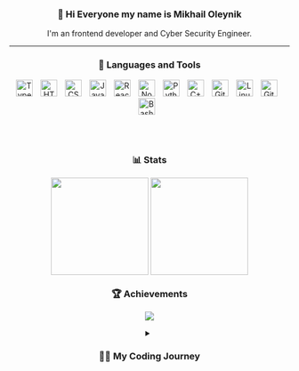 <h3 align="center">👋 Hi Everyone my name is Mikhail Oleynik</h3>

<p align="center">I'm an frontend developer and Cyber Security Engineer.</p>

---

<h3 align="center">🧰 Languages and Tools</h3>
<p align="center">
<img alt="TypeScript" width="30px" style="padding-right:10px;" src="https://cdn.jsdelivr.net/gh/devicons/devicon/icons/typescript/typescript-plain.svg" />
<img alt="HTML" width="30px" style="padding-right:10px;" src="https://cdn.jsdelivr.net/gh/devicons/devicon/icons/html5/html5-plain.svg" />
<img alt="CSS" width="30px" style="padding-right:10px;" src="https://cdn.jsdelivr.net/gh/devicons/devicon/icons/css3/css3-plain.svg" />
<img alt="JavaScript" width="30px" style="padding-right:10px;" src="https://cdn.jsdelivr.net/gh/devicons/devicon/icons/javascript/javascript-plain.svg" />
<img alt="React" width="30px" style="padding-right:10px;" src="https://cdn.jsdelivr.net/gh/devicons/devicon/icons/react/react-original.svg" />
<img alt="NodeJS" width="30px" style="padding-right:10px;" src="https://cdn.jsdelivr.net/gh/devicons/devicon/icons/nodejs/nodejs-original.svg" />
<img alt="Python" width="30px" style="padding-right:10px;" src="https://cdn.jsdelivr.net/gh/devicons/devicon/icons/python/python-plain.svg" />
<img alt="C++" width="30px" style="padding-right:10px;" src="https://cdn.jsdelivr.net/gh/devicons/devicon/icons/cplusplus/cplusplus-line.svg" />
<img alt="Git" width="30px" style="padding-right:10px;" src="https://cdn.jsdelivr.net/gh/devicons/devicon/icons/git/git-original.svg" />
<img alt="Linux" width="30px" style="padding-right:10px;" src="https://cdn.jsdelivr.net/gh/devicons/devicon/icons/linux/linux-original.svg" />
<img alt="GitHub" width="30px" style="padding-right:10px;" src="https://cdn.jsdelivr.net/gh/devicons/devicon/icons/github/github-original.svg" />
<img alt="Bash" width="30px" style="padding-right:10px;" src="https://cdn.jsdelivr.net/gh/devicons/devicon/icons/bash/bash-original.svg" />
</p>
<br />

#

<h3 align="center">📊 Stats</h3>

<p align="center">
<img height=175 align="center" src="https://github-readme-stats.vercel.app/api?username=michaeloleynik&show_icons=true&theme=gotham">
<img height=175 align="center" src="https://github-readme-stats.vercel.app/api/top-langs/?username=michaeloleynik&layout=compact&theme=gotham">
</p>

<!-- ![GitHub Streak](https://streak-stats.demolab.com?user=michaeloleynik&theme=gruvbox&border_radius=4.5) -->

<h3 align="center">🏆 Achievements</h3>

<p align="center">
<img alig src="https://github-profile-trophy.vercel.app/?username=michaeloleynik&theme=onedark&no-frame=true&row=1&column=3&no-bg=true" />
</p>

<details align="center">
 <summary><h3>👨‍💻 My Coding Journey</h3></summary>
   I started my coding journey in school with a passion to learn everything I could about this programming world - code, unix, linux, theory. And all the while, teaching myself Python development with a dream to build my own app, but that soon got overshadowed by my desire to excel in JavaScript. I started to learning React with Redux, then it was Node.js with Express. After that I entered the University on Cyber Security program, I started to learning computer webs, operation systems cryptography. I tried to work on freelance, then it was outsource working. After 3 years of my journey, I started to work in small IT company as Frontend TeamLead. And now I want to move on, reach new heights!

<h3 align="center">Connect with me:</h3>
<p align="center">
<a href="https://tttttt.me/mishan9_ol" target="blank"><img align="center" src="https://cdn.jsdelivr.net/npm/simple-icons@3.0.1/icons/telegram.svg" alt="" height="30" width="40" /></a>
<a href="mailto:mikhail.oleynik.02@mail.ru" target="blank"><img align="center" src="https://cdn.jsdelivr.net/npm/simple-icons@3.0.1/icons/mail-dot-ru.svg" alt="" height="30" width="40" /></a>

</p>
